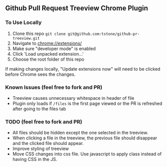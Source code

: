 ## Github Pull Request Treeview Chrome Plugin

### To Use Locally

1. Clone this repo `git clone git@github.com:tstone/github-pr-treeview.git`
1. Navigate to [chrome://extensions/](chrome://extensions/)
1. Make sure "developer mode" is enabled
1. Click 'Load unpacked extension...'
1. Choose the root folder of this repo

If making changes locally, "Update extensions now" will need to be clicked before Chrome sees the changes.

### Known Issues (feel free to fork and PR)

* Treeview causes unnecessary whitespace in header of file
* Plugin only loads if `/files` is the first page viewed or the PR is refreshed after going to the files tab

### TODO (feel free to fork and PR)

* All files should be hidden except the one selected in the treeview.
* When clicking a file in the treeview, the previous file should disappear and the clicked file should appear.
* Improve styling of treeview
* Move CSS changes into css file.  Use javascript to apply class instead of having CSS in the JS.
